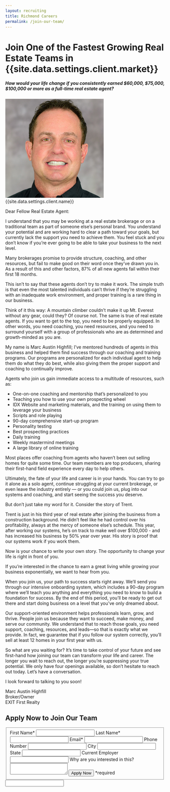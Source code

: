 ```yaml
---
layout: recruiting
title: Richmond Careers
permalink: /join-our-team/
---
```


<div class="recruiting-page">
<h1 class="join-us">Join One of the Fastest Growing Real Estate Teams in {{site.data.settings.client.market}}</h1>
<h5 class="join-us-subtitle">How would your life change if you consistently earned $60,000, $75,000, $100,000 or more as a full-time real estate agent?</h5>
<div class="recruiting-photo">
<span class="client-image-container">
<img src="/img/headshot.jpg" alt="{{site.data.settings.client.name}}" class="client-image"/>
</span>
<figcaption class="caption">{{site.data.settings.client.name}}</figcaption>
</div>


<p>Dear Fellow Real Estate Agent:</p>

<p>I understand that you may be working at a real estate brokerage or on a traditional team as part of someone else’s personal brand. You understand your potential and are working hard to clear a path toward your goals, but currently lack the support you need to achieve them. You feel stuck and you don’t know if you’re ever going to be able to take your business to the next level.</p>

<p>Many brokerages promise to provide structure, coaching, and other resources, but fail to make good on their word once they’ve drawn you in. As a result of this and other factors, 87% of all new agents fail within their first 18 months.</p>

<p>This isn’t to say that these agents don’t try to make it work. The simple truth is that even the most talented individuals can’t thrive if they’re struggling with an inadequate work environment, and proper training is a rare thing in our business.</p>

<p>Think of it this way: A mountain climber couldn’t make it up Mt. Everest without any gear, could they? Of course not. The same is true of real estate agents. If you want to get to the top, you need to be properly equipped. In other words, you need coaching, you need resources, and you need to surround yourself with a group of professionals who are as determined and growth-minded as you are.</p>

<p>My name is Marc Austin Highfill; I’ve mentored hundreds of agents in this business and helped them find success through our coaching and training programs. Our programs are personalized for each individual agent to help them do what they do best, while also giving them the proper support and coaching to continually improve.</p>

<p>Agents who join us gain immediate access to a multitude of resources, such as:
<ul class="indent">
<li>One-on-one coaching and mentorship that’s personalized to you</li>
<li>Teaching you how to use your own prospecting wheel</li>
<li>IDX Website and marketing materials, and the training on using them to leverage your business</li>
<li>Scripts and role playing</li>
<li>90-day comprehensive start-up program</li>
<li>Personality testing</li>
<li>Best prospecting practices</li>
<li>Daily training</li>
<li>Weekly mastermind meetings</li>
<li>A large library of online training</li>
</ul></p>

<p>Most places offer coaching from agents who haven’t been out selling homes for quite some time. Our team members are top producers, sharing their first-hand field experience every day to help others.</p>

<p>Ultimately, the fate of your life and career is in your hands. You can try to go it alone as a solo agent, continue struggling at your current brokerage, or even leave the industry entirely — or you could join us, plug into our systems and coaching, and start seeing the success you deserve.</p>

<p>But don’t just take my word for it. Consider the story of Trent.</p>

<p>Trent is just in his third year of real estate after joining the business from a construction background.  He didn’t feel like he had control over his profitability, always at the mercy of someone else’s schedule.  This year, after working our systems, he’s on track to make well over $100,000 - and has increased his business by 50% year over year. His story is proof that our systems work if you work them.</p>

<p>Now is your chance to write your own story. The opportunity to change your life is right in front of you.</p>

<p>If you’re interested in the chance to earn a great living while growing your business exponentially, we want to hear from you.</p>

<p>When you join us, your path to success starts right away. We’ll send you through our intensive onboarding system, which includes a 90-day program where we’ll teach you anything and everything you need to know to build a foundation for success. By the end of this period, you’ll be ready to get out there and start doing business on a level that you’ve only dreamed about.</p>

<p>Our support-oriented environment helps professionals learn, grow, and thrive. People join us because they want to succeed, make money, and serve our community. We understand that to reach those goals, you need support, coaching, resources, and leads—so that is exactly what we provide. In fact, we guarantee that if you follow our system correctly, you’ll sell at least 12 homes in your first year with us.</p>

<p>So what are you waiting for? It’s time to take control of your future and see first-hand how joining our team can transform your life and career. The longer you wait to reach out, the longer you’re suppressing your true potential. We only have four openings available, so don’t hesitate to reach out today. Let’s have a conversation.</p>

<p>I look forward to talking to you soon!</p>

<p>Marc Austin Highfill<br>
Broker/Owner<br>
EXIT First Realty</p>




<h2 class="recruiting">Apply Now to Join Our Team</h2>

<form method="post" class="home-value cta-forms" action="https://formspree.io/careers@marcshomes.net" onsubmit="return setReturn()">
					<fieldset><label for="firstname">First Name*</label> <input type="text" required="" name="firstname" /> <label for="lastname">Last Name*</label> <input type="text" required="" name="lastname" /> <label for="email">Email*</label> <input type="text" name="name" /> <label for="phone">Phone Number </label> <input type="tel" name="phone" />
						<!--base32-c9gq6t9k68pkcd3jcwpp4rbkcmtk4-base32--><label for="city">City </label> <input type="text" name="city" /> <label for="state">State </label> <input type="text" name="state" /> <label for="employer">Current Employer </label> <input type="text" name="employer" /> <label for="message">Why are you interested in this? </label><textarea name="employer"></textarea>
						<!--base32-c9gq6t9k68pk8cbme5gq4uv4cguqachj70r2urk1edjk6cg-base32--><input class="submit light-light" type="submit" value="Apply Now" name="submitrecruitingForm" /> <span class="asterisk">*required</span></fieldset>
					<!--base32-c9gq6t9k68pk8c9he1t7cxkecdkpedhpe9h6at3me5r7ee1kddhpwx9q71up4tb3f1u6mc3mdcwp6vkg6rw3gc1dc9gq6t9k68-base32-->
					<div class="hidden"><input type="hidden" value="careers@marcshomes.net" name="_to" /> <input type="hidden" value="Recruiting Contact Request Message From Your Vyral Careers and Training Video Blog" name="_subject" /> <input type="text" name="_gotcha" /></div>
				</form>
</div>
